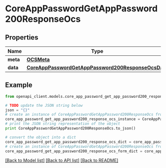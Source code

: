 # CoreAppPasswordGetAppPassword200ResponseOcs


## Properties
Name | Type | Description | Notes
------------ | ------------- | ------------- | -------------
**meta** | [**OCSMeta**](OCSMeta.md) |  | 
**data** | [**CoreAppPasswordGetAppPassword200ResponseOcsData**](CoreAppPasswordGetAppPassword200ResponseOcsData.md) |  | 

## Example

```python
from openapi_client.models.core_app_password_get_app_password200_response_ocs import CoreAppPasswordGetAppPassword200ResponseOcs

# TODO update the JSON string below
json = "{}"
# create an instance of CoreAppPasswordGetAppPassword200ResponseOcs from a JSON string
core_app_password_get_app_password200_response_ocs_instance = CoreAppPasswordGetAppPassword200ResponseOcs.from_json(json)
# print the JSON string representation of the object
print CoreAppPasswordGetAppPassword200ResponseOcs.to_json()

# convert the object into a dict
core_app_password_get_app_password200_response_ocs_dict = core_app_password_get_app_password200_response_ocs_instance.to_dict()
# create an instance of CoreAppPasswordGetAppPassword200ResponseOcs from a dict
core_app_password_get_app_password200_response_ocs_form_dict = core_app_password_get_app_password200_response_ocs.from_dict(core_app_password_get_app_password200_response_ocs_dict)
```
[[Back to Model list]](../README.md#documentation-for-models) [[Back to API list]](../README.md#documentation-for-api-endpoints) [[Back to README]](../README.md)


